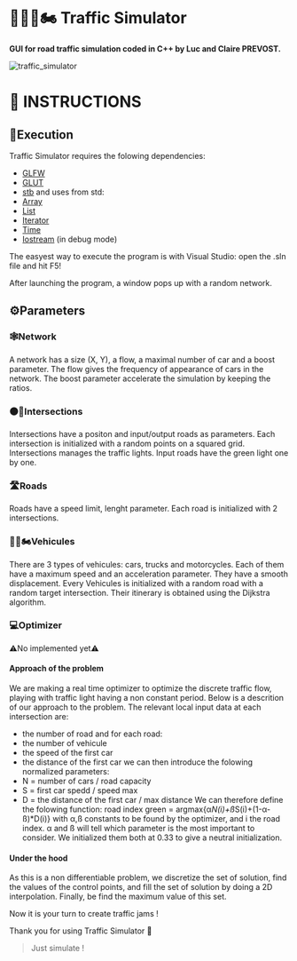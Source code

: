 # 🚦🚗🚛🏍️ Traffic Simulator

**GUI for road traffic simulation coded in C++ by Luc and Claire PREVOST.**

![traffic_simulator](https://user-images.githubusercontent.com/52052772/202865554-04ef6c69-5e1e-49a1-bf79-edb52018b80e.png)

📃 INSTRUCTIONS
===============
## 🚀Execution
Traffic Simulator requires the folowing dependencies:
- [GLFW](https://www.glfw.org/download)
- [GLUT](https://www.opengl.org/resources/libraries/glut/glut_downloads.php)
- [stb](https://github.com/nothings/stb)
and uses from std:
- [Array](https://en.cppreference.com/w/cpp/container/array)
- [List](https://www.cplusplus.com/reference/list/list/)
- [Iterator](https://pypi.org/project/numpy/)
- [Time](https://www.cplusplus.com/reference/ctime/time/)
- [Iostream](https://www.cplusplus.com/reference/iostream/) (in debug mode)

The easyest way to execute the program is with Visual Studio: open the .sln file and hit F5!

After launching the program, a window pops up with a random network.

## ⚙️Parameters
### 🕸Network
A network has a size (X, Y), a flow, a maximal number of car and a boost parameter. The flow gives the frequency of appearance of cars in the network. The boost parameter accelerate the simulation by keeping the ratios.
### ⚫🚦Intersections
Intersections have a positon and input/output roads as parameters. Each intersection is initialized with a random points on a squared grid. Intersections manages the traffic lights. Input roads have the green light one by one.
### 🛣Roads
Roads have a speed limit, lenght parameter. Each road is initialized with 2 intersections.
### 🚗🚛🏍️Vehicules
There are 3 types of vehicules: cars, trucks and motorcycles. Each of them have a maximum speed and an acceleration parameter. They have a smooth displacement. Every Vehicules is initialized with a random road with a random target intersection. Their itinerary is obtained using the Dijkstra algorithm.
### 💻Optimizer
⚠️No implemented yet⚠️
#### Approach of the problem
We are making a real time optimizer to optimize the discrete traffic flow, playing with traffic light having a non constant period.
Below is a descrition of our approach to the problem.
The relevant local input data at each intersection are:
- the number of road
and for each road:
- the number of vehicule
- the speed of the first car
- the distance of the first car
we can then introduce the folowing normalized parameters:
- N = number of cars / road capacity
- S = first car spedd / speed max
- D = the distance of the first car / max distance
We can therefore define the folowing function:
road index green = argmax{α*N(i)+ß*S(i)+(1-α-ß)*D(i)}
with α,ß constants to be found by the optimizer, and i the road index.
α and ß will tell which parameter is the most important to consider.
We initialized them both at 0.33 to give a neutral initialization.
#### Under the hood
As this is a non differentiable problem, we discretize the set of solution, find the values of the control points, and fill the set of solution by doing a 2D interpolation.
Finally, be find the maximum value of this set.

Now it is your turn to create traffic jams !

Thank you for using Traffic Simulator 🙂

> Just simulate !
